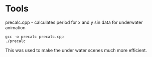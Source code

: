 # Tools

precalc.cpp - calculates period for x and y sin data for underwater animation

```
gcc -o precalc precalc.cpp
./precalc
```

This was used to make the under water scenes much more efficient. 
